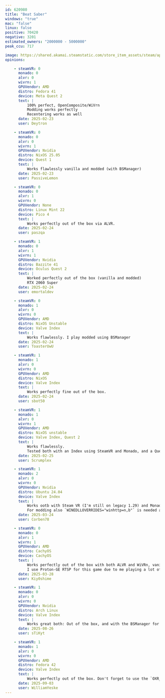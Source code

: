 ```yaml
---
id: 620980
title: "Beat Saber"
windows: "true"
mac: "false"
linux: false
positive: 70420
negative: 3201
estimated_owners: "2000000 - 5000000"
peak_ccu: 717

image: https://shared.akamai.steamstatic.com/store_item_assets/steam/apps/620980/header.jpg?t=1731661369
opinions:

    - steamVR: 0
      monado: 0
      alvr: 0
      wivrn: 1
      GPUVendor: AMD
      distro: Fedora 41
      device: Meta Quest 2
      text: |
          100% perfect, OpenComposite/WiVrn
          Modding works perfectly
          Recentering works as well
      date: 2025-02-23
      user: Deytron

    - steamVR: 0
      monado: 0
      alvr: 0
      wivrn: 1
      GPUVendor: Nvidia
      distro: NixOS 25.05
      device: Quest 1
      text: |
          Works flawlessly vanilla and modded (with BSManager)
      date: 2025-02-23
      user: PassiveLemon

    - steamVR: 0
      monado: 0
      alvr: 1
      wivrn: 0
      GPUVendor: None
      distro: Linux Mint 22
      device: Pico 4
      text: |
          Works perfectly out of the box via ALVR.
      date: 2025-02-24
      user: paszqa

    - steamVR: 1
      monado: 0
      alvr: 1
      wivrn: 1
      GPUVendor: Nvidia
      distro: Bazzite 41
      device: Oculus Quest 2
      text: |
          Worked perfectly out of the box (vanilla and modded)
          RTX 2060 Super
      date: 2025-02-24
      user: emortaldev

    - steamVR: 0
      monado: 1
      alvr: 0
      wivrn: 0
      GPUVendor: AMD
      distro: NixOS Unstable
      device: Valve Index
      text: |
          Works flawlessly. I play modded using BSManager
      date: 2025-02-24
      user: ToasterUwU

    - steamVR: 1
      monado: 1
      alvr: 0
      wivrn: 0
      GPUVendor: AMD
      distro: NixOS
      device: Valve Index
      text: |
          Works perfectly fine out of the box.
      date: 2025-02-24
      user: sbot50

    - steamVR: 1
      monado: 1
      alvr: 0
      wivrn: 1
      GPUVendor: AMD
      distro: NixOS unstable
      device: Valve Index, Quest 2
      text: |
          Works flawlessly.
          Tested both with an Index using SteamVR and Monado, and a Quest 2 with WiVRn.
      date: 2025-02-25
      user: Scrumplex

    - steamVR: 1
      monado: 2
      alvr: 0
      wivrn: 0
      GPUVendor: Nvidia
      distro: Ubuntu 24.04
      device: Valve Index
      text: |
          Works ootb with Steam VR (I'm still on legacy 1.29) and Monado. For Monado it needs steam launch option `OXR_PARALLEL_VIEWS=1 %command%` to fix reflections.
          For modding also `WINEDLLOVERRIDES="winhttp=n,b"` is needed as steam launch option. For me Beat Saber is set to Proton Experimental (currently 2025-03-20)
      date: 2025-03-24
      user: Corben78

    - steamVR: 0
      monado: 0
      alvr: 1
      wivrn: 1
      GPUVendor: AMD
      distro: CachyOS
      device: CachyOS
      text: |
          Works perfectly out of the box with both ALVR and WiVRn, vanilla and modded
          I use Proton-GE RTSP for this game due to me playing a lot of maps with the cinema mod
      date: 2025-03-28
      user: Kiy0shime

    - steamVR: 1
      monado: 0
      alvr: 0
      wivrn: 0
      GPUVendor: Nvidia
      distro: Arch Linux
      device: Valve Index
      text: |
          Works great both: Out of the box, and with the BSManager for mods/maps
      date: 2025-08-26
      user: sTiKyt

    - steamVR: 1
      monado: 1
      alvr: 0
      wivrn: 0
      GPUVendor: AMD
      distro: Fedora 42
      device: Valve Index
      text: |
          Works perfectly out of the box. Don't forget to use the `OXR_PARALLEL_VIEWS=1 %command%` launch option if you have a Valve Index on Monado, or else the reflections won't look right. But that's not a game thing, that's just a quirk of this headset.
      date: 2025-09-03
      user: WilliamYeske
---
```

